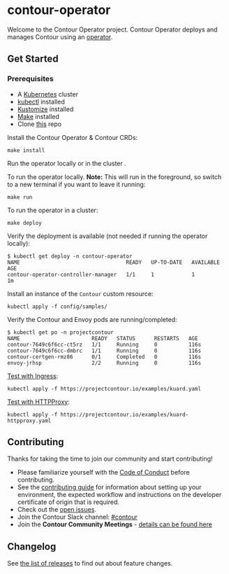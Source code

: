 # contour-operator
Welcome to the Contour Operator project. Contour Operator deploys and manages Contour using an
[operator](https://kubernetes.io/docs/concepts/extend-kubernetes/operator/). 

## Get Started

### Prerequisites

* A [Kubernetes](https://kubernetes.io/) cluster
* [kubectl](https://kubernetes.io/docs/tasks/tools/install-kubectl/) installed
* [Kustomize](https://kustomize.io/) installed
* [Make](https://www.gnu.org/software/make/) installed
* Clone [this](https://github.com/projectcontour/contour-operator.git) repo

Install the Contour Operator & Contour CRDs:
```
make install
```

Run the operator locally or in the cluster .

To run the operator locally. __Note:__ This will run in the foreground, so switch to a new terminal if you want to leave
it running:
```
make run
```

To run the operator in a cluster:
```
make deploy
```

Verify the deployment is available (not needed if running the operator locally):
```
$ kubectl get deploy -n contour-operator
NAME                                  READY   UP-TO-DATE   AVAILABLE   AGE
contour-operator-controller-manager   1/1     1            1           1m
```

Install an instance of the `Contour` custom resource:
```
kubectl apply -f config/samples/
```

Verify the Contour and Envoy pods are running/completed:
```
$ kubectl get po -n projectcontour
NAME                       READY   STATUS      RESTARTS   AGE
contour-7649c6f6cc-ct5rz   1/1     Running     0          116s
contour-7649c6f6cc-dmbrc   1/1     Running     0          116s
contour-certgen-rmz86      0/1     Completed   0          116s
envoy-jrhsp                2/2     Running     0          116s
```

[Test with Ingress](https://projectcontour.io/docs/v1.9.0/deploy-options/#test-with-ingress):
```
kubectl apply -f https://projectcontour.io/examples/kuard.yaml
```

[Test with HTTPProxy](https://projectcontour.io/docs/v1.9.0/deploy-options/#test-with-httpproxy):
```
kubectl apply -f https://projectcontour.io/examples/kuard-httpproxy.yaml
```

## Contributing

Thanks for taking the time to join our community and start contributing!

- Please familiarize yourself with the
[Code of Conduct](https://github.com/projectcontour/contour/blob/main/CODE_OF_CONDUCT.md) before contributing.
- See the [contributing guide](docs/CONTRIBUTING.md) for information about setting up your environment, the expected
workflow and instructions on the developer certificate of origin that is required.
- Check out the [open issues](https://github.com/projectcontour/contour-operator/issues).
- Join the Contour Slack channel: [#contour](https://kubernetes.slack.com/messages/contour/)
- Join the **Contour Community Meetings** - [details can be found here](https://projectcontour.io/community)

## Changelog

See [the list of releases](https://github.com/projectcontour/contour-operator/releases)
to find out about feature changes.
